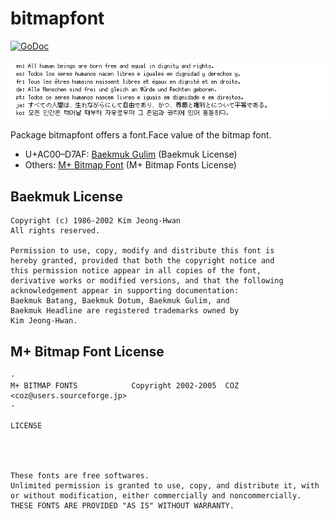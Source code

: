 # bitmapfont

[![GoDoc](https://godoc.org/github.com/hajimehoshi/bitmapfont?status.svg)](http://godoc.org/github.com/hajimehoshi/go-mplusbitmap)

![Example](example/example.png)

Package bitmapfont offers a font.Face value of the bitmap font.

* U+AC00–D7AF: [Baekmuk Gulim](https://github.com/chocolatemelt/baekmuk) (Baekmuk License)
* Others:      [M+ Bitmap Font](http://mplus-fonts.osdn.jp/mplus-bitmap-fonts/) (M+ Bitmap Fonts License)

## Baekmuk License

```
Copyright (c) 1986-2002 Kim Jeong-Hwan
All rights reserved.

Permission to use, copy, modify and distribute this font is
hereby granted, provided that both the copyright notice and
this permission notice appear in all copies of the font,
derivative works or modified versions, and that the following
acknowledgement appear in supporting documentation:
Baekmuk Batang, Baekmuk Dotum, Baekmuk Gulim, and
Baekmuk Headline are registered trademarks owned by
Kim Jeong-Hwan.
```

## M+ Bitmap Font License

```
-
M+ BITMAP FONTS            Copyright 2002-2005  COZ <coz@users.sourceforge.jp>
-

LICENSE




These fonts are free softwares.
Unlimited permission is granted to use, copy, and distribute it, with
or without modification, either commercially and noncommercially.
THESE FONTS ARE PROVIDED "AS IS" WITHOUT WARRANTY.
```
